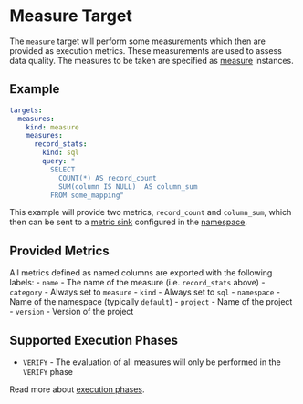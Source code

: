 # Measure Target

The `measure` target will perform some measurements which then are provided as execution metrics. These measurements
are used to assess data quality. The measures to be taken are specified as [measure](../measure/index.md) instances.

## Example

```yaml
targets:
  measures:
    kind: measure
    measures:
      record_stats:
        kind: sql
        query: "
          SELECT
            COUNT(*) AS record_count 
            SUM(column IS NULL)  AS column_sum
          FROM some_mapping"
```

This example will provide two metrics, `record_count` and `column_sum`, which then can be sent to a 
[metric sink](../metric/index.md) configured in the [namespace](../namespace.md).


## Provided Metrics
All metrics defined as named columns are exported with the following labels:
    - `name` - The name of the measure (i.e. `record_stats` above)
    - `category` - Always set to `measure`
    - `kind` - Always set to `sql`
    - `namespace` - Name of the namespace (typically `default`)
    - `project` - Name of the project
    - `version` - Version of the project


## Supported Execution Phases
* `VERIFY` - The evaluation of all measures will only be performed in the `VERIFY` phase

Read more about [execution phases](../../concepts/lifecycle.md).
